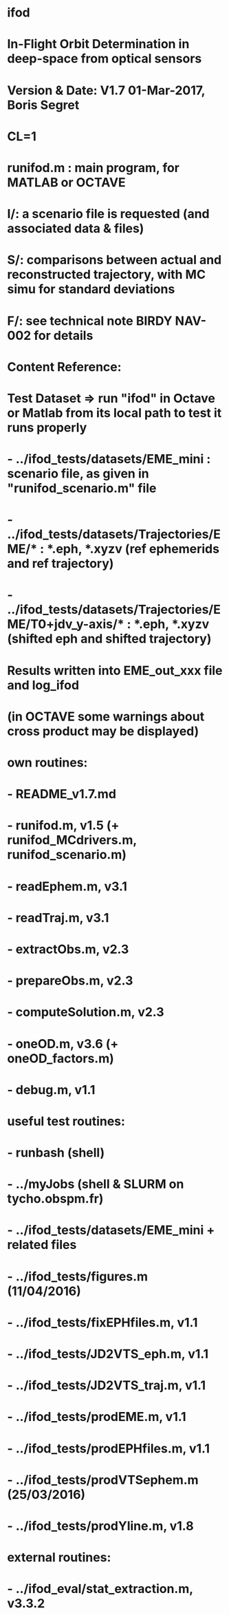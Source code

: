 # ifod
# In-Flight Orbit Determination in deep-space from optical sensors
# Version & Date:   V1.7 01-Mar-2017, Boris Segret
# CL=1
#
# runifod.m : main program, for MATLAB or OCTAVE
# I/: a scenario file is requested (and associated data & files)
# S/: comparisons between actual and reconstructed trajectory, with MC simu for standard deviations
# F/: see technical note BIRDY NAV-002 for details

# Content Reference:

# Test Dataset => run "ifod" in Octave or Matlab from its local path to test it runs properly
# - ../ifod_tests/datasets/EME_mini : scenario file, as given in "runifod_scenario.m" file
# - ../ifod_tests/datasets/Trajectories/EME/* : *.eph, *.xyzv (ref ephemerids and ref trajectory)
# - ../ifod_tests/datasets/Trajectories/EME/T0+jdv_y-axis/* : *.eph, *.xyzv (shifted eph and shifted trajectory)
# Results written into EME_out_xxx file and log_ifod
# (in OCTAVE some warnings about cross product may be displayed)

# own routines:
# - README_v1.7.md
# - runifod.m, v1.5 (+ runifod_MCdrivers.m, runifod_scenario.m)
# - readEphem.m, v3.1
# - readTraj.m, v3.1
# - extractObs.m, v2.3
# - prepareObs.m, v2.3
# - computeSolution.m, v2.3
# - oneOD.m, v3.6 (+ oneOD_factors.m)
# - debug.m, v1.1
# useful test routines:
# - runbash (shell)
# - ../myJobs (shell & SLURM on tycho.obspm.fr)
# - ../ifod_tests/datasets/EME_mini + related files
# - ../ifod_tests/figures.m (11/04/2016)
# - ../ifod_tests/fixEPHfiles.m, v1.1
# - ../ifod_tests/JD2VTS_eph.m, v1.1
# - ../ifod_tests/JD2VTS_traj.m, v1.1
# - ../ifod_tests/prodEME.m, v1.1
# - ../ifod_tests/prodEPHfiles.m, v1.1
# - ../ifod_tests/prodVTSephem.m (25/03/2016)
# - ../ifod_tests/prodYline.m, v1.8
# external routines:
# - ../ifod_eval/stat_extraction.m, v3.3.2
